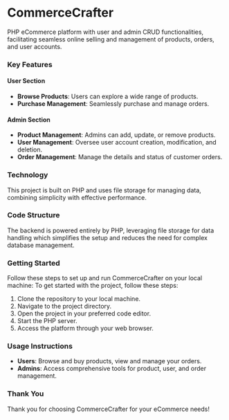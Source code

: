 # CommerceCrafter

PHP eCommerce platform with user and admin CRUD functionalities, facilitating seamless online selling and management of products, orders, and user accounts.

### Key Features

#### User Section
- **Browse Products**: Users can explore a wide range of products.
- **Purchase Management**: Seamlessly purchase and manage orders.

#### Admin Section
- **Product Management**: Admins can add, update, or remove products.
- **User Management**: Oversee user account creation, modification, and deletion.
- **Order Management**: Manage the details and status of customer orders.

### Technology

This project is built on PHP and uses file storage for managing data, combining simplicity with effective performance.

### Code Structure

The backend is powered entirely by PHP, leveraging file storage for data handling which simplifies the setup and reduces the need for complex database management.

### Getting Started

Follow these steps to set up and run CommerceCrafter on your local machine:
To get started with the project, follow these steps:
1. Clone the repository to your local machine.
2. Navigate to the project directory.
3. Open the project in your preferred code editor.
4. Start the PHP server.
5. Access the platform through your web browser.

### Usage Instructions

- **Users**: Browse and buy products, view and manage your orders.
- **Admins**: Access comprehensive tools for product, user, and order management.

### Thank You

Thank you for choosing CommerceCrafter for your eCommerce needs!

